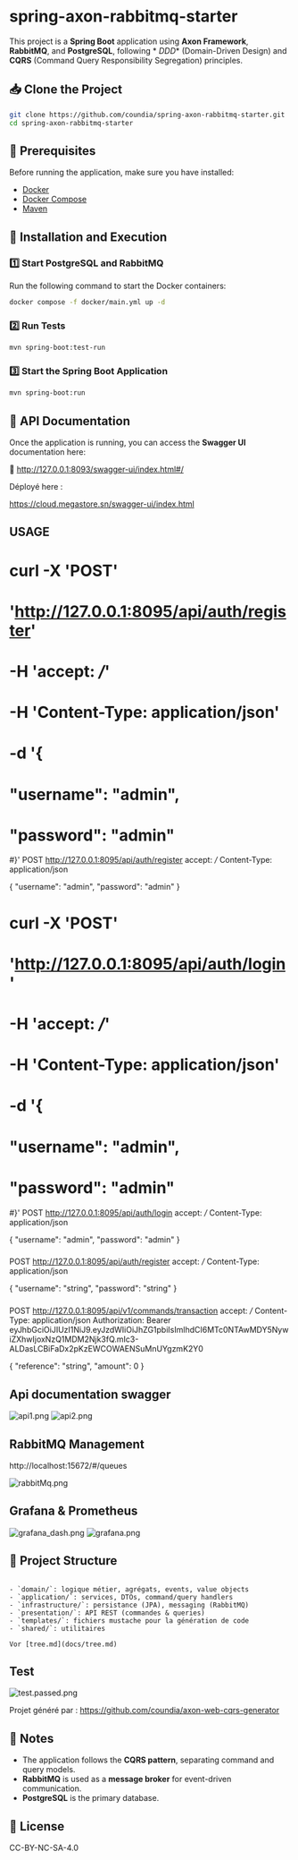 # spring-axon-rabbitmq-starter

This project is a **Spring Boot** application using **Axon Framework**, **RabbitMQ**, and **PostgreSQL**, following *
*DDD** (Domain-Driven Design) and **CQRS** (Command Query Responsibility Segregation) principles.

## 📥 Clone the Project

```sh
git clone https://github.com/coundia/spring-axon-rabbitmq-starter.git
cd spring-axon-rabbitmq-starter
```

## 📌 Prerequisites

Before running the application, make sure you have installed:

- [Docker](https://www.docker.com/)
- [Docker Compose](https://docs.docker.com/compose/)
- [Maven](https://maven.apache.org/)

## 🚀 Installation and Execution

### 1️⃣ Start PostgreSQL and RabbitMQ

Run the following command to start the Docker containers:

```sh
docker compose -f docker/main.yml up -d
```

### 2️⃣ Run Tests

```sh
mvn spring-boot:test-run
```

### 3️⃣ Start the Spring Boot Application

```sh
mvn spring-boot:run
```

## 📡 API Documentation

Once the application is running, you can access the **Swagger UI** documentation here:

🔗 http://127.0.0.1:8093/swagger-ui/index.html#/


Déployé here :

https://cloud.megastore.sn/swagger-ui/index.html

## USAGE

# curl -X 'POST'

# 'http://127.0.0.1:8095/api/auth/register'

# -H 'accept: */*'

# -H 'Content-Type: application/json'

# -d '{

# "username": "admin",

# "password": "admin"

#}'
POST http://127.0.0.1:8095/api/auth/register
accept: */*
Content-Type: application/json

{
"username": "admin",
"password": "admin"
}

###

# curl -X 'POST'

# 'http://127.0.0.1:8095/api/auth/login'

# -H 'accept: */*'

# -H 'Content-Type: application/json'

# -d '{

# "username": "admin",

# "password": "admin"

#}'
POST http://127.0.0.1:8095/api/auth/login
accept: */*
Content-Type: application/json

{
"username": "admin",
"password": "admin"
}

###

POST http://127.0.0.1:8095/api/auth/register
accept: */*
Content-Type: application/json

{
"username": "string",
"password": "string"
}

###

POST http://127.0.0.1:8095/api/v1/commands/transaction
accept: */*
Content-Type: application/json
Authorization: Bearer
eyJhbGciOiJIUzI1NiJ9.eyJzdWIiOiJhZG1pbiIsImlhdCI6MTc0NTAwMDY5NywiZXhwIjoxNzQ1MDM2Njk3fQ.mIc3-ALDasLCBiFaDx2pKzEWCOWAENSuMnUYgzmK2Y0

{
"reference": "string",
"amount": 0
}

###

## Api documentation swagger

![api1.png](docs/api1.png) 
![api2.png](docs/api2.png)

## RabbitMQ Management

http://localhost:15672/#/queues

![rabbitMq.png](docs/rabbitMq.png)


## Grafana & Prometheus

![grafana_dash.png](docs/grafana_dash.png)
![grafana.png](docs/grafana.png)

## 📁 Project Structure

```

- `domain/`: logique métier, agrégats, events, value objects
- `application/`: services, DTOs, command/query handlers
- `infrastructure/`: persistance (JPA), messaging (RabbitMQ)
- `presentation/`: API REST (commandes & queries)
- `templates/`: fichiers mustache pour la génération de code
- `shared/`: utilitaires

Vor [tree.md](docs/tree.md)

```

## Test

![test.passed.png](docs/test.passed.png)

Projet généré par : https://github.com/coundia/axon-web-cqrs-generator

## 🔹 Notes

- The application follows the **CQRS pattern**, separating command and query models.
- **RabbitMQ** is used as a **message broker** for event-driven communication.
- **PostgreSQL** is the primary database.

## 📜 License

CC-BY-NC-SA-4.0
